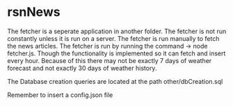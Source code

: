 # rsnNews
The fetcher is a seperate application in another folder. The fetcher is not run constantly unless it is run on a server. The fetcher is run manually to fetch the news articles. The fetcher is run by running the command -> node fetcher.js. Though the functionality is implemented so it can fetch and insert every hour. Because of this there may not be exactly 7 days of weather forecast and not exactly 30 days of weather history.

The Database creation queries are located at the path other/dbCreation.sql

Remember to insert a config.json file